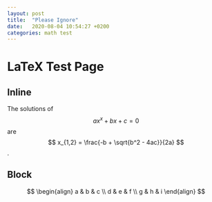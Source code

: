 ```yaml
---
layout: post
title:  "Please Ignore"
date:   2020-08-04 10:54:27 +0200
categories: math test
---
```


# LaTeX Test Page

## Inline

The solutions of $$ ax^x + bx + c = 0 $$ are $$ x_{1,2} = \frac{-b + \sqrt{b^2 - 4ac}}{2a} $$.

## Block

$$
\begin{align}
a & b & c \\
d & e & f \\
g & h & i
\end{align}
$$
